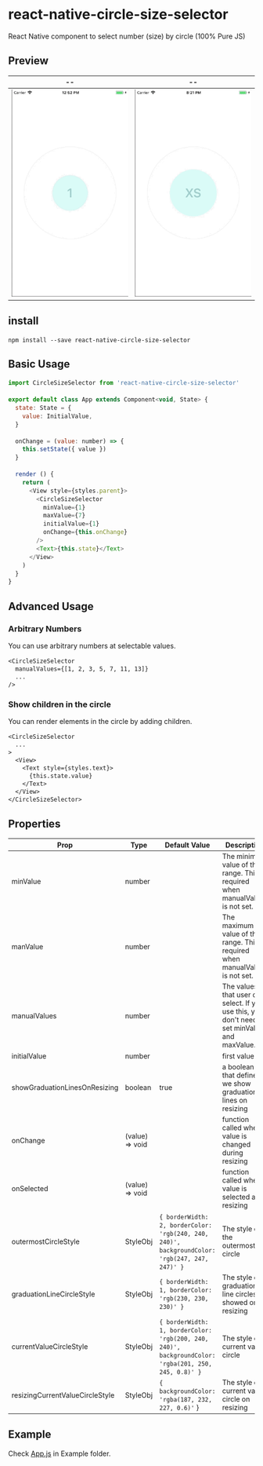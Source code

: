 # react-native-circle-size-selector

React Native component to select number (size) by circle (100% Pure JS)

## Preview

|--|--|
|--|--|
|![](./docs/example-movie.gif)| ![](./docs/example-movie2.gif) |

## install

```
npm install --save react-native-circle-size-selector
```

## Basic Usage

```js
import CircleSizeSelector from 'react-native-circle-size-selector'

export default class App extends Component<void, State> {
  state: State = {
    value: InitialValue,
  }

  onChange = (value: number) => {
    this.setState({ value })
  }

  render () {
    return (
      <View style={styles.parent}>
        <CircleSizeSelector
          minValue={1}
          maxValue={7}
          initialValue={1}
          onChange={this.onChange}
        />
        <Text>{this.state}</Text>
      </View>
    )
  }
}
```

## Advanced Usage


### Arbitrary Numbers

You can use arbitrary numbers at selectable values.

```
<CircleSizeSelector
  manualValues={[1, 2, 3, 5, 7, 11, 13]}
  ...
/>
```

### Show children in the circle

You can render elements in the circle by adding children.

```
<CircleSizeSelector
  ...
>
  <View>
    <Text style={styles.text}>
      {this.state.value}
    </Text>
  </View>
</CircleSizeSelector>
```

## Properties

| Prop | Type | Default Value | Description |
|--|--|--|--|
| minValue | number |  | The minimum value of the range. This is required when manualValues is not set. |
| manValue | number |  | The maximum value of the range. This is required when manualValues is not set. |
| manualValues | number  |   | The values that user can select. If you use this, you don't need to set minValue and maxValue. |
| initialValue | number  |   | first value |
| showGraduationLinesOnResizing | boolean |  true | a boolean that defines if we show graduation lines on resizing |
| onChange  | (value) => void |   | function called when value is changed during resizing |
| onSelected | (value) => void  |   | function called when value is selected after resizing  |
| outermostCircleStyle  | StyleObj | `{ borderWidth: 2, borderColor: 'rgb(240, 240, 240)', backgroundColor: 'rgb(247, 247, 247)' }`  | The style of the outermost circle |
| graduationLineCircleStyle | StyleObj  | `{ borderWidth: 1, borderColor: 'rgb(230, 230, 230)' }`  | The style of graduation line circles showed on resizing |
| currentValueCircleStyle  | StyleObj  | `{ borderWidth: 1, borderColor: 'rgb(200, 240, 240)', backgroundColor: 'rgba(201, 250, 245, 0.8)' }`  |  The style of current value circle |
| resizingCurrentValueCircleStyle | StyleObj | `{ backgroundColor: 'rgba(187, 232, 227, 0.6)'` }  | The style of current value circle on resizing |

## Example

Check [App.js](https://github.com/gaishimo/react-native-circle-size-selector/blob/master/Example/App.js) in Example folder.
